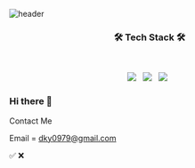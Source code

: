 ![header](https://capsule-render.vercel.app/api?type=soft&color=timeGradient&text=DKY의%20코드저장소)

<h3 align="center"><b>🛠 Tech Stack 🛠</b></h3>
</br>
<p align="center">
<img src="https://img.shields.io/badge/-Objective--C-brightgreen?style=flat"/></a> &nbsp
<img src="https://img.shields.io/badge/Swift-F05138?style=flat&logo=Swift&logoColor=white"/></a> &nbsp
<img src="https://img.shields.io/badge/SwiftUI-E34F26?style=flat&logo=Swift&logoColor=white"/></a> &nbsp </p>

### Hi there 👋

Contact Me

Email = dky0979@gmail.com

✅ ❌


